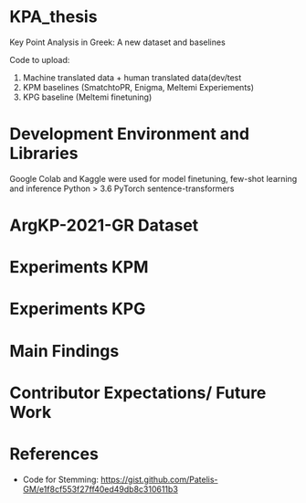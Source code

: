 # KPA_thesis
Key Point Analysis in Greek: A new dataset and baselines

Code to upload:
1. Machine translated data + human translated data(dev/test
2. KPM baselines (SmatchtoPR, Enigma, Meltemi Experiements)
3. KPG baseline (Meltemi finetuning)

# Development Environment and Libraries
Google Colab and Kaggle were used for model finetuning, few-shot learning and inference
Python > 3.6
PyTorch
sentence-transformers


# ArgKP-2021-GR Dataset

# Experiments KPM 

# Experiments KPG

# Main Findings

# Contributor Expectations/ Future Work

# References
- Code for Stemming: https://gist.github.com/Patelis-GM/e1f8cf553f27ff40ed49db8c310611b3
